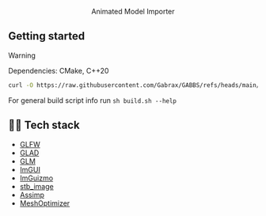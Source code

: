 <p align="center"> Animated Model Importer </p>

## Getting started
> [!WARNING]
> Dependencies: CMake, C++20 <br>

```bash
curl -O https://raw.githubusercontent.com/Gabrax/GABBS/refs/heads/main/build.sh
```

For general build script info run ```sh build.sh --help```

## 👨‍💻 Tech stack
- [GLFW](https://github.com/glfw/glfw)
- [GLAD](https://github.com/Dav1dde/glad)
- [GLM](https://github.com/g-truc/glm)
- [ImGUI](https://github.com/ocornut/imgui)
- [ImGuizmo](https://github.com/CedricGuillemet/ImGuizmo)
- [stb_image](https://github.com/nothings/stb/blob/master/stb_image.h)
- [Assimp](https://github.com/assimp/assimp)
- [MeshOptimizer](https://github.com/zeux/meshoptimizer)

